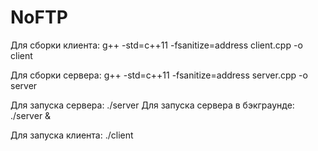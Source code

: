 # NoFTP

Для сборки клиента:
g++ -std=c++11 -fsanitize=address client.cpp -o сlient

Для сборки сервера:
g++ -std=c++11 -fsanitize=address server.cpp -o server

Для запуска сервера:
./server
Для запуска сервера в бэкграунде:
./server &

Для запуска клиента:
./client

